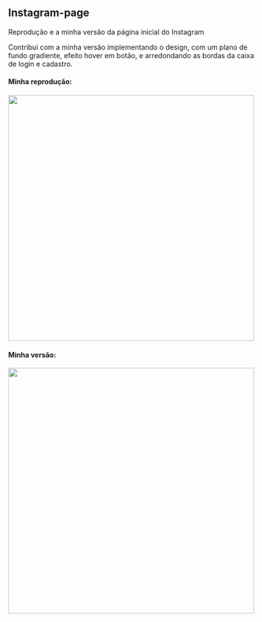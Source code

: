 ## Instagram-page
Reprodução e a minha versão da página inicial do Instagram

Contribui com a minha versão implementando o design, com um plano de fundo gradiente, efeito hover em botão, e arredondando as bordas da caixa de login e cadastro.

#### Minha reprodução:

<div>
<img src="https://user-images.githubusercontent.com/83670062/129077580-1161dea7-c4ab-4165-bae7-f5cebc517aca.PNG" width=500px/>
</div>

#### Minha versão:

<div>
<img src="https://user-images.githubusercontent.com/83670062/129081075-121e74a4-1ca4-49b8-9d56-80a7ab6eb49e.PNG" width=500px/>
</div>

